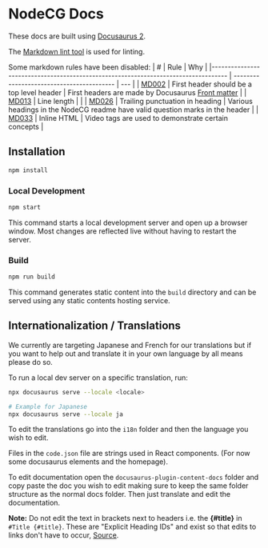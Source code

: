 # NodeCG Docs

These docs are built using [Docusaurus 2](https://v2.docusaurus.io/).

The [Markdown lint tool](https://github.com/DavidAnson/markdownlint) is used for linting.

Some markdown rules have been disabled:
| #                                                                                  | Rule                                      | Why |
|----------------------------------------------------------------------------------- | ----------------------------------------- | --- |
| [MD002](https://github.com/DavidAnson/markdownlint/blob/master/doc/Rules.md#md002) | First header should be a top level header | First headers are made by Docusaurus [Front matter](https://docusaurus.io/docs/markdown-features#front-matter)  |
| [MD013](https://github.com/DavidAnson/markdownlint/blob/master/doc/Rules.md#md013) | Line length                               |     |
| [MD026](https://github.com/DavidAnson/markdownlint/blob/master/doc/Rules.md#md026) | Trailing punctuation in heading           | Various headings in the NodeCG readme have valid question marks in the header |
| [MD033](https://github.com/DavidAnson/markdownlint/blob/master/doc/Rules.md#md033) | Inline HTML                               | Video tags are used to demonstrate certain concepts |

## Installation

```bash
npm install
```

### Local Development

```bash
npm start
```

This command starts a local development server and open up a browser window. Most changes are reflected live without having to restart the server.

### Build

```bash
npm run build
```

This command generates static content into the `build` directory and can be served using any static contents hosting service.

## Internationalization / Translations

We currently are targeting Japanese and French for our translations but if you want to help out and translate it in your own language by all means please do so.

To run a local dev server on a specific translation, run:

```bash
npx docusaurus serve --locale <locale>

# Example for Japanese
npx docusaurus serve --locale ja
```

To edit the translations go into the `i18n` folder and then the language you wish to edit.

Files in the `code.json` file are strings used in React components. (For now some docusaurus elements and the homepage).

To edit documentation open the `docusaurus-plugin-content-docs` folder and copy paste the doc you wish to edit making sure to keep the same folder structure as the normal docs folder. Then just translate and edit the documentation.

**Note:** Do not edit the text in brackets next to headers i.e. the **{#title}** in `#Title {#title}`. These are "Explicit Heading IDs" and exist so that edits to links don't have to occur, [Source](https://docusaurus.io/docs/i18n/tutorial#translate-the-pages).
